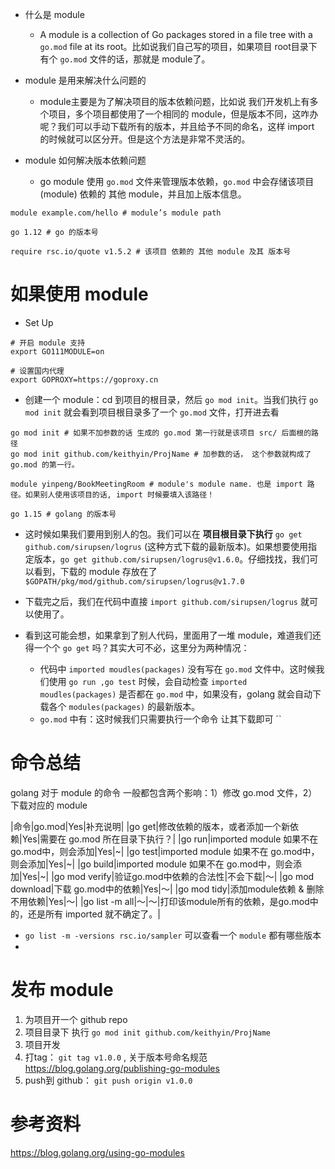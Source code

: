 * 什么是 module
  * A module is a collection of Go packages stored in a file tree with a `go.mod` file at its root。比如说我们自己写的项目，如果项目 root目录下有个 `go.mod` 文件的话，那就是 module了。

* module 是用来解决什么问题的
  * module主要是为了解决项目的版本依赖问题，比如说 我们开发机上有多个项目，多个项目都使用了一个相同的 module，但是版本不同，这咋办呢？我们可以手动下载所有的版本，并且给予不同的命名，这样 import 的时候就可以区分开。但是这个方法是非常不灵活的。

* module 如何解决版本依赖问题
  * go module 使用 `go.mod` 文件来管理版本依赖，`go.mod` 中会存储该项目(module) 依赖的 其他 module，并且加上版本信息。
```
module example.com/hello # module’s module path

go 1.12 # go 的版本号

require rsc.io/quote v1.5.2 # 该项目 依赖的 其他 module 及其 版本号
```

# 如果使用 module

* Set Up
```shell
# 开启 module 支持
export GO111MODULE=on

# 设置国内代理
export GOPROXY=https://goproxy.cn
```

* 创建一个 module：cd 到项目的根目录，然后 `go mod init`。当我们执行 `go mod init` 就会看到项目根目录多了一个 `go.mod` 文件，打开进去看
```
go mod init # 如果不加参数的话 生成的 go.mod 第一行就是该项目 src/ 后面根的路径
go mod init github.com/keithyin/ProjName # 加参数的话， 这个参数就构成了 go.mod 的第一行。
```

```
module yinpeng/BookMeetingRoom # module's module name. 也是 import 路径。如果别人使用该项目的话, import 时候要填入该路径！

go 1.15 # golang 的版本号
```

* 这时候如果我们要用到别人的包。我们可以在 **项目根目录下执行**  `go get github.com/sirupsen/logrus` (这种方式下载的最新版本)。如果想要使用指定版本，`go get github.com/sirupsen/logrus@v1.6.0`。仔细找找，我们可以看到，下载的 module 存放在了 `$GOPATH/pkg/mod/github.com/sirupsen/logrus@v1.7.0`

* 下载完之后，我们在代码中直接 `import github.com/sirupsen/logrus` 就可以使用了。

* 看到这可能会想，如果拿到了别人代码，里面用了一堆 module，难道我们还得一个个 `go get` 吗？其实大可不必，这里分为两种情况：
  * 代码中 `imported moudles(packages)` 没有写在 `go.mod` 文件中。这时候我们使用 `go run ,go test` 时候，会自动检查 `imported moudles(packages)` 是否都在 `go.mod` 中，如果没有，golang 就会自动下载各个 `modules(packages)` 的最新版本。
  * `go.mod` 中有：这时候我们只需要执行一个命令 让其下载即可 ``


# 命令总结

golang 对于 module 的命令 一般都包含两个影响：1）修改 go.mod 文件，2）下载对应的 module

|命令|go.mod|Yes|补充说明|
|go get|修改依赖的版本，或者添加一个新依赖|Yes|需要在 go.mod 所在目录下执行？|
|go run|imported module 如果不在 go.mod中，则会添加|Yes|~|
|go test|imported module 如果不在 go.mod中，则会添加|Yes|~|
|go build|imported module 如果不在 go.mod中，则会添加|Yes|~|
|go mod verify|验证go.mod中依赖的合法性|不会下载|～|
|go mod download|下载 go.mod中的依赖|Yes|～|
|go mod tidy|添加module依赖 & 删除不用依赖|Yes|～|
|go list -m all|～|～|打印该module所有的依赖，是go.mod中的，还是所有 imported 就不确定了。|

* `go list -m -versions rsc.io/sampler` 可以查看一个 `module` 都有哪些版本
* 

# 发布 module

1. 为项目开一个 github repo
2. 项目目录下 执行 `go mod init github.com/keithyin/ProjName`
3. 项目开发
4. 打tag： `git tag v1.0.0` , 关于版本号命名规范 https://blog.golang.org/publishing-go-modules
5. push到 github： `git push origin v1.0.0`

# 参考资料
https://blog.golang.org/using-go-modules

